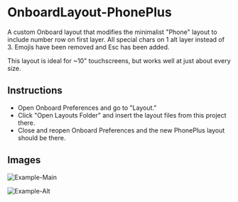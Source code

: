 # OnboardLayout-PhonePlus
A custom Onboard layout that modifies the minimalist "Phone" layout to include number row on first layer. All special chars on 1 alt layer instead of 3. Emojis have been removed and Esc has been added.

This layout is ideal for ~10" touchscreens, but works well at just about every size.

## Instructions
- Open Onboard Preferences and go to "Layout." 
- Click "Open Layouts Folder" and insert the layout files from this project there.
- Close and reopen Onboard Preferences and the new PhonePlus layout should be there.

## Images
![Example-Main](example/Onboard-PhonePlus.png)

![Example-Alt](example/Onboard-PhonePlus2.png)